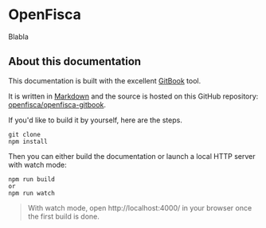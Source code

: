 # OpenFisca

Blabla


## About this documentation

This documentation is built with the excellent [GitBook](https://github.com/GitbookIO/gitbook) tool.

It is written in [Markdown](https://guides.github.com/features/mastering-markdown/)
and the source is hosted on this GitHub repository:
[openfisca/openfisca-gitbook](https://github.com/openfisca/openfisca-gitbook).

If you'd like to build it by yourself, here are the steps.

```
git clone
npm install
```

Then you can either build the documentation or launch a local HTTP server with watch mode:

```
npm run build
or
npm run watch
```

> With watch mode, open http://localhost:4000/ in your browser once the first build is done.
